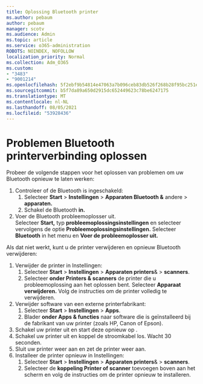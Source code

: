```yaml
---
title: Oplossing Bluetooth printer
ms.author: pebaum
author: pebaum
manager: scotv
ms.audience: Admin
ms.topic: article
ms.service: o365-administration
ROBOTS: NOINDEX, NOFOLLOW
localization_priority: Normal
ms.collection: Adm_O365
ms.custom:
- "3483"
- "9001214"
ms.openlocfilehash: 5f2ebf9b54814e47063a7b096ceb83db526f268b28f95bc251e31ac717fc6620
ms.sourcegitcommit: b5f7da89a650d2915dc652449623c78be6247175
ms.translationtype: MT
ms.contentlocale: nl-NL
ms.lasthandoff: 08/05/2021
ms.locfileid: "53928436"
---
```

# <a name="fix-bluetooth-printer-connection-issues"></a>Problemen Bluetooth printerverbinding oplossen

Probeer de volgende stappen voor het oplossen van problemen om uw Bluetooth opnieuw te laten werken:


1. Controleer of de Bluetooth is ingeschakeld:
    1. Selecteer **Start**  >  **Instellingen**  >  **Apparaten Bluetooth &** andere  >  **apparaten.**
    2. Schakel de Bluetooth **in.**
2. Voer de Bluetooth probleemoplosser uit. <br>
    Selecteer **Start,** typ **probleemoplossingsinstellingen** en selecteer vervolgens de optie **Probleemoplossingsinstellingen.** Selecteer **Bluetooth** in het menu en **Voer de probleemoplosser uit.**

Als dat niet werkt, kunt u de printer verwijderen en opnieuw Bluetooth verwijderen:

1. Verwijder de printer in Instellingen:
    1. Selecteer **Start**  >  **Instellingen**  >  **Apparaten printers**&  >  **scanners**.
    2. Selecteer **onder Printers & scanners** de printer die u probleemoplossing aan het oplossen bent. Selecteer **Apparaat verwijderen.** Volg de instructies om de printer volledig te verwijderen.
2. Verwijder software van een externe printerfabrikant:
    1. Selecteer **Start**  >  **Instellingen**  >  **Apps**.
    2. Blader **onder Apps & functies** naar software die is geïnstalleerd bij de fabrikant van uw printer (zoals HP, Canon of Epson).
3.  Schakel uw printer uit en start deze opnieuw op .
   1. Schakel uw printer uit en koppel de stroomkabel los. Wacht 30 seconden. 
   2. Sluit uw printer weer aan en zet de printer weer aan.
4. Installeer de printer opnieuw in Instellingen:
    1. Selecteer **Start**  >  **Instellingen**  >  **Apparaten printers**&  >  **scanners**.
    2. Selecteer de **koppeling Printer of scanner** toevoegen boven aan het scherm en volg de instructies om de printer opnieuw te installeren.
